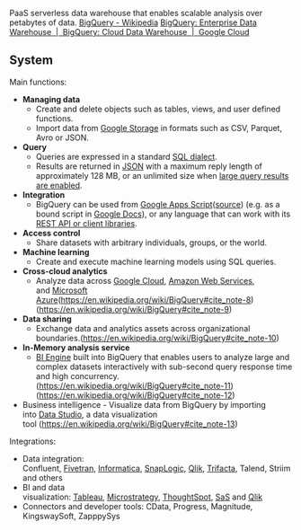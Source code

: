 PaaS serverless data warehouse that enables scalable analysis over petabytes of data.
[BigQuery - Wikipedia](https://en.wikipedia.org/wiki/BigQuery)
[BigQuery: Enterprise Data Warehouse  |  BigQuery: Cloud Data Warehouse  |  Google Cloud](https://cloud.google.com/bigquery)


## System

Main functions:

- **Managing data**
	- Create and delete objects such as tables, views, and user defined functions. 
	- Import data from [Google Storage](https://en.wikipedia.org/wiki/Google_Storage "Google Storage") in formats such as CSV, Parquet, Avro or JSON.
- **Query**
	- Queries are expressed in a standard [SQL dialect](https://cloud.google.com/bigquery/docs/reference/standard-sql/introduction).
	- Results are returned in [JSON](https://en.wikipedia.org/wiki/JSON "JSON") with a maximum reply length of approximately 128 MB, or an unlimited size when [large query results are enabled](https://cloud.google.com/bigquery/quotas#queries).
- **Integration** 
	- BigQuery can be used from [Google Apps Script](https://en.wikipedia.org/wiki/Google_Apps_Script "Google Apps Script")([source](https://developers.google.com/apps-script/advanced/bigquery)) (e.g. as a bound script in [Google Docs](https://en.wikipedia.org/wiki/Google_Docs "Google Docs")), or any language that can work with its [REST API or client libraries](https://cloud.google.com/bigquery/docs/reference/libraries).
- **Access control**
	- Share datasets with arbitrary individuals, groups, or the world.
- **Machine learning**
	- Create and execute machine learning models using SQL queries.
- **Cross-cloud analytics**
	- Analyze data across [Google Cloud](https://en.wikipedia.org/wiki/Google_Cloud "Google Cloud"), [Amazon Web Services](https://en.wikipedia.org/wiki/Amazon_Web_Services "Amazon Web Services"), and [Microsoft Azure](https://en.wikipedia.org/wiki/Microsoft_Azure "Microsoft Azure")(https://en.wikipedia.org/wiki/BigQuery#cite_note-8) (https://en.wikipedia.org/wiki/BigQuery#cite_note-9)
- **Data sharing**
	- Exchange data and analytics assets across organizational boundaries.(https://en.wikipedia.org/wiki/BigQuery#cite_note-10)
- **In-Memory analysis service**
	- [BI Engine](https://cloud.google.com/bigquery/docs/bi-engine-intro) built into BigQuery that enables users to analyze large and complex datasets interactively with sub-second query response time and high concurrency.(https://en.wikipedia.org/wiki/BigQuery#cite_note-11)(https://en.wikipedia.org/wiki/BigQuery#cite_note-12)
-   Business intelligence - Visualize data from BigQuery by importing into [Data Studio](https://datastudio.google.com/), a data visualization tool (https://en.wikipedia.org/wiki/BigQuery#cite_note-13)

Integrations:

-   Data integration: Confluent, [Fivetran](https://en.wikipedia.org/wiki/Fivetran "Fivetran"), [Informatica](https://en.wikipedia.org/wiki/Informatica "Informatica"), [SnapLogic](https://en.wikipedia.org/wiki/SnapLogic "SnapLogic"), [Qlik](https://en.wikipedia.org/wiki/Qlik "Qlik"), [Trifacta](https://en.wikipedia.org/wiki/Trifacta "Trifacta"), Talend, Striim and others
-   BI and data visualization: [Tableau](https://en.wikipedia.org/wiki/Tableau "Tableau"), [Microstrategy](https://en.wikipedia.org/wiki/Microstrategy "Microstrategy"), [ThoughtSpot](https://en.wikipedia.org/wiki/ThoughtSpot "ThoughtSpot"), [SaS](https://en.wikipedia.org/wiki/SaS "SaS") and [Qlik](https://en.wikipedia.org/wiki/Qlik "Qlik")
-   Connectors and developer tools: CData, Progress, Magnitude, KingswaySoft, ZapppySys